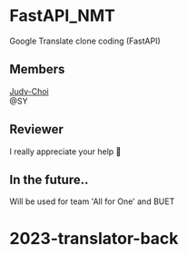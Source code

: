 # FastAPI_NMT
Google Translate clone coding (FastAPI)

## Members
[Judy-Choi](https://github.com/Judy-Choi/)  
@SY

## Reviewer
I really appreciate your help 🙏

## In the future..
Will be used for team 'All for One' and BUET
# 2023-translator-back
